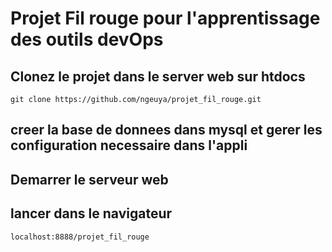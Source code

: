 # Projet Fil rouge pour l'apprentissage des outils devOps

## Clonez le projet dans le server web sur htdocs

`git clone https://github.com/ngeuya/projet_fil_rouge.git`
## creer la base de donnees dans mysql et gerer les configuration necessaire dans l'appli
## Demarrer le serveur web
## lancer dans le navigateur
`localhost:8888/projet_fil_rouge`

